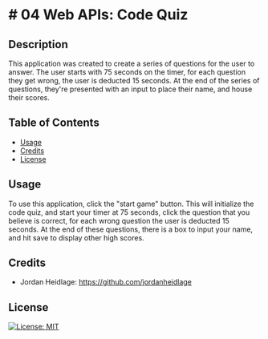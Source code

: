 # # 04 Web APIs: Code Quiz

## Description

This application was created to create a series of questions for the user to answer. The user starts with 75 seconds on the timer, for each question they get wrong, the user is deducted 15 seconds. At the end of the series of questions, they're presented with an input to place their name, and house their scores.

## Table of Contents

- [Usage](#usage)
- [Credits](#credits)
- [License](#license)

## Usage

To use this application, click the "start game" button. This will initialize the code quiz, and start your timer at 75 seconds, click the question that you believe is correct, for each wrong question the user is deducted 15 seconds. At the end of these questions, there is a box to input your name, and hit save to display other high scores.


## Credits

*  Jordan Heidlage:  https://github.com/jordanheidlage



## License

[![License: MIT](https://img.shields.io/badge/License-MIT-yellow.svg)](https://opensource.org/licenses/MIT)
